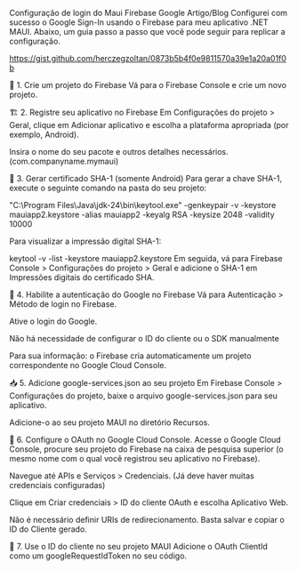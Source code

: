 Configuração de login do Maui Firebase Google
Artigo/Blog
Configurei com sucesso o Google Sign-In usando o Firebase para meu aplicativo .NET MAUI. Abaixo, um guia passo a passo que você pode seguir para replicar a configuração.

https://gist.github.com/herczegzoltan/0873b5b4f0e9811570a39e1a20a01f0b

🔧 1. Crie um projeto do Firebase Vá para o Firebase Console e crie um novo projeto.

🏗 2. Registre seu aplicativo no Firebase Em Configurações do projeto > Geral, clique em Adicionar aplicativo e escolha a plataforma apropriada (por exemplo, Android).

Insira o nome do seu pacote e outros detalhes necessários. (<ApplicationId>com.companyname.mymaui</ApplicationId>)

🔑 3. Gerar certificado SHA-1 (somente Android) Para gerar a chave SHA-1, execute o seguinte comando na pasta do seu projeto:

"C:\Program Files\Java\jdk-24\bin\keytool.exe" -genkeypair -v -keystore mauiapp2.keystore -alias mauiapp2 -keyalg RSA -keysize 2048 -validity 10000

Para visualizar a impressão digital SHA-1:

keytool -v -list -keystore mauiapp2.keystore Em seguida, vá para Firebase Console > Configurações do projeto > Geral e adicione o SHA-1 em Impressões digitais do certificado SHA.

🔐 4. Habilite a autenticação do Google no Firebase Vá para Autenticação > Método de login no Firebase.

Ative o login do Google.

Não há necessidade de configurar o ID do cliente ou o SDK manualmente

Para sua informação: o Firebase cria automaticamente um projeto correspondente no Google Cloud Console.

📥 5. Adicione google-services.json ao seu projeto Em Firebase Console > Configurações do projeto, baixe o arquivo google-services.json para seu aplicativo.

Adicione-o ao seu projeto MAUI no diretório Recursos.

🔧 6. Configure o OAuth no Google Cloud Console. Acesse o Google Cloud Console, procure seu projeto do Firebase na caixa de pesquisa superior (o mesmo nome com o qual você registrou seu aplicativo no Firebase).

Navegue até APIs e Serviços > Credenciais. (Já deve haver muitas credenciais configuradas)

Clique em Criar credenciais > ID do cliente OAuth e escolha Aplicativo Web.

Não é necessário definir URIs de redirecionamento. Basta salvar e copiar o ID do Cliente gerado.

🧩 7. Use o ID do cliente no seu projeto MAUI Adicione o OAuth ClientId como um googleRequestIdToken no seu código.
